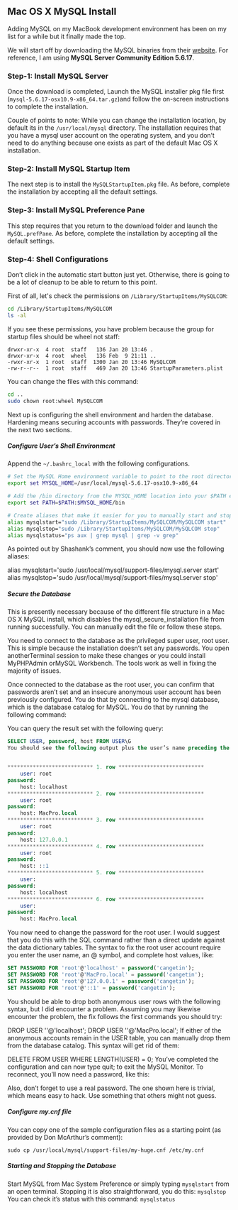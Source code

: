 ## Mac OS X MySQL Install

Adding MySQL on my MacBook development environment has been on my list for a while but it finally made the top.

We will start off by downloading the MySQL binaries from their [website](http://dev.mysql.com/downloads/mysql/). For reference, I am using **MySQL Server Community Edition 5.6.17**.  

### Step-1: Install MySQL Server

Once the download is completed, Launch the MySQL installer pkg file first (`mysql-5.6.17-osx10.9-x86_64.tar.gz`)and follow the on-screen instructions to complete the installation. 

Couple of points to note: While you can change the installation location, by default its in the `/usr/local/mysql` directory. The installation requires that you have a mysql user account on the operating system, and you don’t need to do anything because one exists as part of the default Mac OS X installation. 

### Step-2: Install MySQL Startup Item

The next step is to install the `MySQLStartupItem.pkg` file. As before, complete the installation by accepting all the default settings.

### Step-3: Install MySQL Preference Pane 

This step requires that you return to the download folder and launch the `MySQL.prefPane`. As before, complete the installation by accepting all the default settings.

### Step-4: Shell Configurations

Don’t click in the automatic start button just yet. Otherwise, there is going to be a lot of cleanup to be able to return to this point.

First of all, let's check the permissions on `/Library/StartupItems/MySQLCOM`:

```bash
cd /Library/StartupItems/MySQLCOM
ls -al
```
If you see these permissions, you have problem because the group for startup files should be wheel not staff:
```
drwxr-xr-x  4 root  staff   136 Jan 20 13:46 .
drwxr-xr-x  4 root  wheel   136 Feb  9 21:11 ..
-rwxr-xr-x  1 root  staff  1300 Jan 20 13:46 MySQLCOM
-rw-r--r--  1 root  staff   469 Jan 20 13:46 StartupParameters.plist
```

You can change the files with this command:
```bash
cd ..
sudo chown root:wheel MySQLCOM
```

Next up is configuring the shell environment and harden the database. Hardening means securing accounts with passwords. They’re covered in the next two sections.

##### Configure User’s Shell Environment

Append the `~/.bashrc_local` with the following configurations.

``` bash
# Set the MySQL Home environment variable to point to the root directory of the MySQL installation.
export set MYSQL_HOME=/usr/local/mysql-5.6.17-osx10.9-x86_64

# Add the /bin directory from the MYSQL_HOME location into your $PATH environment variable.
export set PATH=$PATH:$MYSQL_HOME/bin

# Create aliases that make it easier for you to manually start and stop the MySQL Daemon.
alias mysqlstart="sudo /Library/StartupItems/MySQLCOM/MySQLCOM start"
alias mysqlstop="sudo /Library/StartupItems/MySQLCOM/MySQLCOM stop"
alias mysqlstatus="ps aux | grep mysql | grep -v grep"
```

As pointed out by Shashank’s comment, you should now use the following aliases:

alias mysqlstart='sudo /usr/local/mysql/support-files/mysql.server start'
alias mysqlstop='sudo /usr/local/mysql/support-files/mysql.server stop'


##### Secure the Database

This is presently necessary because of the different file structure in a Mac OS X MySQL install, which disables the mysql_secure_installation file from running successfully. You can manually edit the file or follow these steps.

You need to connect to the database as the privileged super user, root user. This is simple because the installation doesn’t set any passwords. You open anotherTerminal session to make these changes or you could install MyPHPAdmin orMySQL Workbench. The tools work as well in fixing the majority of issues.

Once connected to the database as the root user, you can confirm that passwords aren’t set and an insecure anonymous user account has been previously configured. You do that by connecting to the mysql database, which is the database catalog for MySQL. You do that by running the following command:

You can query the result set with the following query:

```sql
SELECT USER, password, host FROM USER\G
You should see the following output plus the user’s name preceding the MacPro(or iMac.local) host name value:


*************************** 1. row ***************************
    user: root
password: 
    host: localhost
*************************** 2. row ***************************
    user: root
password: 
    host: MacPro.local
*************************** 3. row ***************************
    user: root
password: 
    host: 127.0.0.1
*************************** 4. row ***************************
    user: root
password: 
    host: ::1
*************************** 5. row ***************************
    user: 
password: 
    host: localhost
*************************** 6. row ***************************
    user: 
password: 
    host: MacPro.local
```

You now need to change the password for the root user. I would suggest that you do this with the SQL command rather than a direct update against the data dictionary tables. The syntax to fix the root user account require you enter the user name, an @ symbol, and complete host values, like:

```sql
SET PASSWORD FOR 'root'@'localhost' = password('cangetin');
SET PASSWORD FOR 'root'@'MacPro.local' = password('cangetin');
SET PASSWORD FOR 'root'@'127.0.0.1' = password('cangetin');
SET PASSWORD FOR 'root'@'::1' = password('cangetin');
```
You should be able to drop both anonymous user rows with the following syntax, but I did encounter a problem. Assuming you may likewise encounter the problem, the fix follows the first commands you should try:


DROP USER ''@'localhost';
DROP USER ''@'MacPro.local';
If either of the anonymous accounts remain in the USER table, you can manually drop them from the database catalog. This syntax will get rid of them:


DELETE FROM USER WHERE LENGTH(USER) = 0;
You’ve completed the configuration and can now type quit; to exit the MySQL Monitor. To reconnect, you’ll now need a password, like this:

Also, don’t forget to use a real password. The one shown here is trivial, which means easy to hack. Use something that others might not guess.

##### Configure my.cnf file

You can copy one of the sample configuration files as a starting point (as provided by Don McArthur’s comment):

```
sudo cp /usr/local/mysql/support-files/my-huge.cnf /etc/my.cnf
```


##### Starting and Stopping the Database
Start MySQL from Mac System Preference or simply typing `mysqlstart` from an open terminal.
Stopping it is also straightforward, you do this: `mysqlstop`
You can check it’s status with this command: `mysqlstatus`
